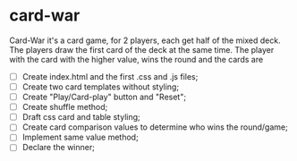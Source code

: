 # card-war

Card-War it's a card game, for 2 players, each get half of the mixed deck.
The players draw the first card of the deck at the same time.
The player with the card with the higher value, wins the round and the cards are

- [ ] Create index.html and the first .css and .js files;
- [ ] Create two card templates without styling;
- [ ] Create "Play/Card-play" button and "Reset";
- [ ] Create shuffle method;
- [ ] Draft css card and table styling;
- [ ] Create card comparison values to determine who wins the round/game;
- [ ] Implement same value method;
- [ ] Declare the winner;
